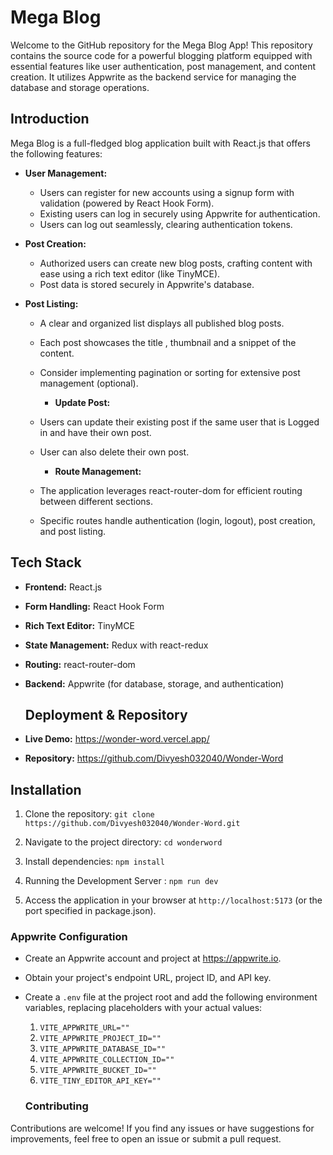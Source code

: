 # Mega Blog
Welcome to the GitHub repository for the Mega Blog App! This repository contains the source code for a powerful blogging platform equipped with essential features like user authentication, post management, and content creation. It utilizes Appwrite as the backend service for managing the database and storage operations.

## Introduction
Mega Blog is a full-fledged blog application built with React.js that offers the following features:

- **User Management:**
  - Users can register for new accounts using a signup form with validation (powered by React Hook Form).
  - Existing users can log in securely using Appwrite for authentication.
  - Users can log out seamlessly, clearing authentication tokens.

- **Post Creation:**
  - Authorized users can create new blog posts, crafting content with ease using a rich text editor (like TinyMCE).
  - Post data is stored securely in Appwrite's database.
    
- **Post Listing:**
  - A clear and organized list displays all published blog posts.
  - Each post showcases the title , thumbnail and a snippet of the content.
  - Consider implementing pagination or sorting for extensive post management (optional).

    - **Update Post:**
  - Users can update their existing post if the same user that is Logged in and have their own post.
  - User can also delete their own post.
 
    - **Route Management:**
  - The application leverages react-router-dom for efficient routing between different sections.
  - Specific routes handle authentication (login, logout), post creation, and post listing.
 

## Tech Stack

- **Frontend:** React.js
- **Form Handling:** React Hook Form
- **Rich Text Editor:** TinyMCE
- **State Management:** Redux with react-redux
- **Routing:** react-router-dom
- **Backend:** Appwrite (for database, storage, and authentication)

  ## Deployment & Repository

- **Live Demo:** https://wonder-word.vercel.app/
- **Repository:** https://github.com/Divyesh032040/Wonder-Word

## Installation

1. Clone the repository: `git clone https://github.com/Divyesh032040/Wonder-Word.git`

2. Navigate to the project directory: `cd wonderword`

3. Install dependencies: `npm install`

4. Running the Development Server : `npm run dev`

5. Access the application in your browser at `http://localhost:5173` (or the port specified in package.json).

### Appwrite Configuration

- Create an Appwrite account and project at https://appwrite.io.

- Obtain your project's endpoint URL, project ID, and API key.

- Create a `.env` file at the project root and add the following environment variables, replacing placeholders with your actual values:

  1. `VITE_APPWRITE_URL=""`
  2. `VITE_APPWRITE_PROJECT_ID=""`
  3. `VITE_APPWRITE_DATABASE_ID=""`
  4. `VITE_APPWRITE_COLLECTION_ID=""`
  5. `VITE_APPWRITE_BUCKET_ID=""`
  6. `VITE_TINY_EDITOR_API_KEY=""`
 
  ### Contributing
Contributions are welcome! If you find any issues or have suggestions for improvements, feel free to open an issue or submit a pull request.